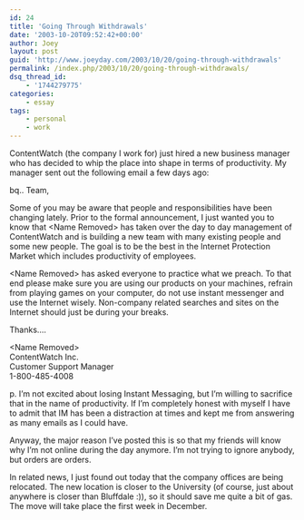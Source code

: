 ```yaml
---
id: 24
title: 'Going Through Withdrawals'
date: '2003-10-20T09:52:42+00:00'
author: Joey
layout: post
guid: 'http://www.joeyday.com/2003/10/20/going-through-withdrawals'
permalink: /index.php/2003/10/20/going-through-withdrawals/
dsq_thread_id:
    - '1744279775'
categories:
    - essay
tags:
    - personal
    - work
---
```


ContentWatch (the company I work for) just hired a new business manager who has decided to whip the place into shape in terms of productivity. My manager sent out the following email a few days ago:

bq.. Team,

Some of you may be aware that people and responsibilities have been changing lately. Prior to the formal announcement, I just wanted you to know that &lt;Name Removed&gt; has taken over the day to day management of ContentWatch and is building a new team with many existing people and some new people. The goal is to be the best in the Internet Protection Market which includes productivity of employees.

&lt;Name Removed&gt; has asked everyone to practice what we preach. To that end please make sure you are using our products on your machines, refrain from playing games on your computer, do not use instant messenger and use the Internet wisely. Non-company related searches and sites on the Internet should just be during your breaks.

Thanks….

&lt;Name Removed&gt;  
ContentWatch Inc.  
Customer Support Manager  
1-800-485-4008

p. I’m not excited about losing Instant Messaging, but I’m willing to sacrifice that in the name of productivity. If I’m completely honest with myself I have to admit that IM has been a distraction at times and kept me from answering as many emails as I could have.

Anyway, the major reason I’ve posted this is so that my friends will know why I’m not online during the day anymore. I’m not trying to ignore anybody, but orders are orders.

In related news, I just found out today that the company offices are being relocated. The new location is closer to the University (of course, just about anywhere is closer than Bluffdale :)), so it should save me quite a bit of gas. The move will take place the first week in December.